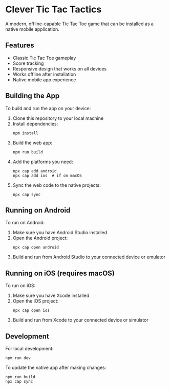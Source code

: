 
# Clever Tic Tac Tactics

A modern, offline-capable Tic Tac Toe game that can be installed as a native mobile application.

## Features

- Classic Tic Tac Toe gameplay
- Score tracking
- Responsive design that works on all devices
- Works offline after installation
- Native mobile app experience

## Building the App

To build and run the app on your device:

1. Clone this repository to your local machine
2. Install dependencies:
   ```
   npm install
   ```
3. Build the web app:
   ```
   npm run build
   ```
4. Add the platforms you need:
   ```
   npx cap add android
   npx cap add ios  # if on macOS
   ```
5. Sync the web code to the native projects:
   ```
   npx cap sync
   ```

## Running on Android

To run on Android:

1. Make sure you have Android Studio installed
2. Open the Android project:
   ```
   npx cap open android
   ```
3. Build and run from Android Studio to your connected device or emulator

## Running on iOS (requires macOS)

To run on iOS:

1. Make sure you have Xcode installed
2. Open the iOS project:
   ```
   npx cap open ios
   ```
3. Build and run from Xcode to your connected device or simulator

## Development

For local development:

```
npm run dev
```

To update the native app after making changes:

```
npm run build
npx cap sync
```
